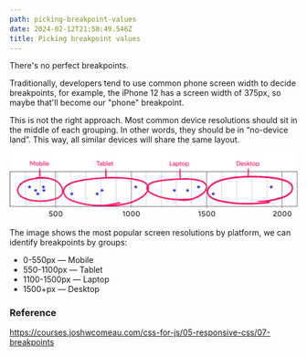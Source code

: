 ```yaml
---
path: picking-breakpoint-values
date: 2024-02-12T21:58:49.546Z
title: Picking breakpoint values
---
```

T﻿here's no perfect breakpoints.

T﻿raditionally, developers tend to use common phone screen width to decide breakpoints, f﻿or example, the iPhone 12 has a screen width of 375px, so maybe that'll become our "phone" breakpoint.

This is not the right approach. Most common device resolutions should sit in the middle of each grouping. In other words, they should be in “no-device land”. This way, all similar devices will share the same layout.

![](../assets/grouped-breakpoints.png)

T﻿he image shows the most popular screen resolutions by platform, we can identify breakpoints by groups:

* 0-550px — Mobile
* 550-1100px — Tablet
* 1100-1500px — Laptop
* 1500+px — Desktop

### R﻿eference

https://courses.joshwcomeau.com/css-for-js/05-responsive-css/07-breakpoints